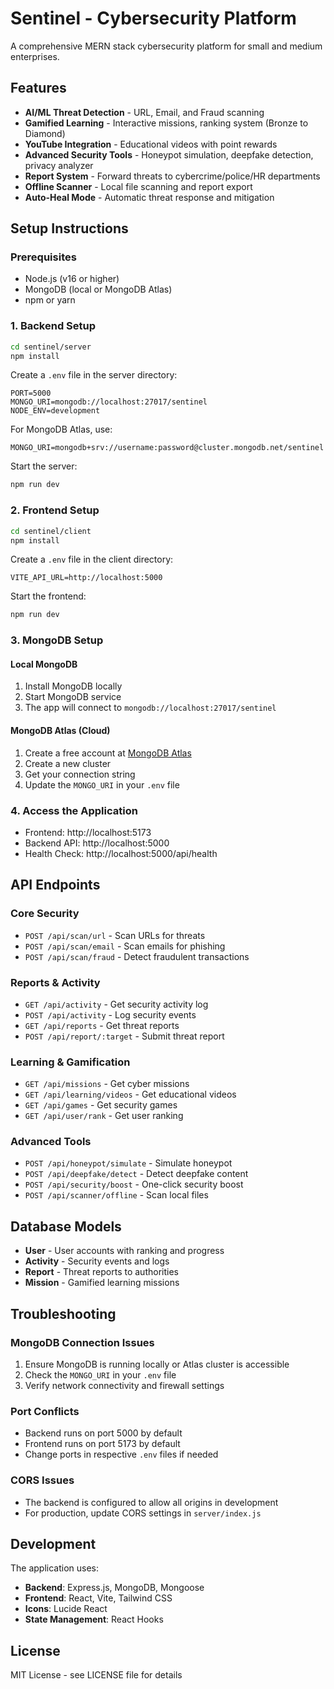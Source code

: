 # Sentinel - Cybersecurity Platform

A comprehensive MERN stack cybersecurity platform for small and medium enterprises.

## Features

- **AI/ML Threat Detection** - URL, Email, and Fraud scanning
- **Gamified Learning** - Interactive missions, ranking system (Bronze to Diamond)
- **YouTube Integration** - Educational videos with point rewards
- **Advanced Security Tools** - Honeypot simulation, deepfake detection, privacy analyzer
- **Report System** - Forward threats to cybercrime/police/HR departments
- **Offline Scanner** - Local file scanning and report export
- **Auto-Heal Mode** - Automatic threat response and mitigation

## Setup Instructions

### Prerequisites
- Node.js (v16 or higher)
- MongoDB (local or MongoDB Atlas)
- npm or yarn

### 1. Backend Setup

```bash
cd sentinel/server
npm install
```

Create a `.env` file in the server directory:
```env
PORT=5000
MONGO_URI=mongodb://localhost:27017/sentinel
NODE_ENV=development
```

For MongoDB Atlas, use:
```env
MONGO_URI=mongodb+srv://username:password@cluster.mongodb.net/sentinel
```

Start the server:
```bash
npm run dev
```

### 2. Frontend Setup

```bash
cd sentinel/client
npm install
```

Create a `.env` file in the client directory:
```env
VITE_API_URL=http://localhost:5000
```

Start the frontend:
```bash
npm run dev
```

### 3. MongoDB Setup

#### Local MongoDB
1. Install MongoDB locally
2. Start MongoDB service
3. The app will connect to `mongodb://localhost:27017/sentinel`

#### MongoDB Atlas (Cloud)
1. Create a free account at [MongoDB Atlas](https://www.mongodb.com/atlas)
2. Create a new cluster
3. Get your connection string
4. Update the `MONGO_URI` in your `.env` file

### 4. Access the Application

- Frontend: http://localhost:5173
- Backend API: http://localhost:5000
- Health Check: http://localhost:5000/api/health

## API Endpoints

### Core Security
- `POST /api/scan/url` - Scan URLs for threats
- `POST /api/scan/email` - Scan emails for phishing
- `POST /api/scan/fraud` - Detect fraudulent transactions

### Reports & Activity
- `GET /api/activity` - Get security activity log
- `POST /api/activity` - Log security events
- `GET /api/reports` - Get threat reports
- `POST /api/report/:target` - Submit threat report

### Learning & Gamification
- `GET /api/missions` - Get cyber missions
- `GET /api/learning/videos` - Get educational videos
- `GET /api/games` - Get security games
- `GET /api/user/rank` - Get user ranking

### Advanced Tools
- `POST /api/honeypot/simulate` - Simulate honeypot
- `POST /api/deepfake/detect` - Detect deepfake content
- `POST /api/security/boost` - One-click security boost
- `POST /api/scanner/offline` - Scan local files

## Database Models

- **User** - User accounts with ranking and progress
- **Activity** - Security events and logs
- **Report** - Threat reports to authorities
- **Mission** - Gamified learning missions

## Troubleshooting

### MongoDB Connection Issues
1. Ensure MongoDB is running locally or Atlas cluster is accessible
2. Check the `MONGO_URI` in your `.env` file
3. Verify network connectivity and firewall settings

### Port Conflicts
- Backend runs on port 5000 by default
- Frontend runs on port 5173 by default
- Change ports in respective `.env` files if needed

### CORS Issues
- The backend is configured to allow all origins in development
- For production, update CORS settings in `server/index.js`

## Development

The application uses:
- **Backend**: Express.js, MongoDB, Mongoose
- **Frontend**: React, Vite, Tailwind CSS
- **Icons**: Lucide React
- **State Management**: React Hooks

## License

MIT License - see LICENSE file for details